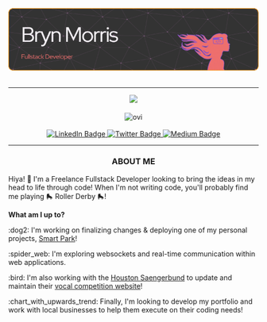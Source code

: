 <div align="center">
  <img src="./github-header-resized.png" alt="Header"/>
</div>
<br>
<!-- <div align="center">
   <img src="https://komarev.com/ghpvc/?username=bryn-morris&color=EE6F6E" alt="watching_count" />
</div> -->

---
 
<div align="center">
  <img src="https://github-readme-streak-stats.herokuapp.com?user=bryn-morris&ring=EB5454&background=333333&fire=FF8484&sideNums=FFCA3ACA&currStreakNum=FFA62C&border=BB7A20&stroke=8B4140&currStreakLabel=FFA62C&sideLabels=FFCA3ACA&dates=D6D2D7FD"/>
</div>
<br>
<div align="center">
  <img src="https://github-readme-stats.vercel.app/api/top-langs?username=bryn-morris&show_icons=true&locale=en&layout=donut&bg_color=333333&text_color=f4eff5&border_color=bb7a20&title_color=ff8484&icon_color=4c71f2" alt="ovi" />
</div>
<br>
<div id="badges" align="center">
  <a href="[your-linkedin-URL](https://www.linkedin.com/in/brynfor-morris/)">
    <img src="https://img.shields.io/badge/LinkedIn-ee6f6e?style=for-the-badge&logo=linkedin&logoColor=white" alt="LinkedIn Badge"/>
  </a>
  <a href="[your-twitter-URL](https://twitter.com/BrynMorris23)">
    <img src="https://img.shields.io/badge/Twitter-ee6f6e?style=for-the-badge&logo=twitter&logoColor=white" alt="Twitter Badge"/>
  </a>
  <a href="https://medium.com/@brynfor.g.c.morris">
    <img src="https://img.shields.io/badge/-Medium-ee6f6e?style=for-the-badge&logo=medium" alt="Medium Badge"/>
  </a>
</div>

---

<h3 align="center">ABOUT ME</h3>

Hiya! :wave: I'm a Freelance Fullstack Developer looking to bring the ideas in my head to life through code! 
When I'm not writing code, you'll probably find me playing :roller_skate: Roller Derby :roller_skate:!

**What am I up to?**

  <div align="left">
    <p>:dog2: I'm working on finalizing changes & deploying one of my personal projects, <a href="https://github.com/bryn-morris/Smart-Park">Smart Park</a>!</p>
    <p>:spider_web: I'm exploring websockets and real-time communication within web applications. <p>
    <p>:bird: I'm also working with the <a href="https://www.houstonsaengerbund.org/">Houston Saengerbund</a> to update and maintain their <a href="https://vocalcompetition.org/">vocal competition website</a>!</p>
    <p>:chart_with_upwards_trend: Finally, I'm looking to develop my portfolio and work with local businesses to help them execute on their coding needs!</p>
  </div>



<!-- ### Hi there 👋 

<!--
**bryn-morris/bryn-morris** is a ✨ _special_ ✨ repository because its `README.md` (this file) appears on your GitHub profile.

Here are some ideas to get you started:

- 🔭 I’m currently working on ...
- 🌱 I’m currently learning ...
- 👯 I’m looking to collaborate on ...
- 🤔 I’m looking for help with ...
- 💬 Ask me about ...
- 📫 How to reach me: ...
- 😄 Pronouns: ...
- ⚡ Fun fact: ...
-->
